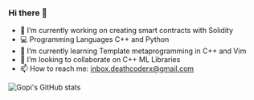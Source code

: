 ### Hi there 👋

<!--
**heisenbuug/heisenbuug** is a ✨ _special_ ✨ repository because its `README.md` (this file) appears on your GitHub profile.

Here are some ideas to get you started:
-->
- 🔭 I’m currently working on creating smart contracts with Solidity
- :computer: Programming Languages C++ and Python
- 🌱 I’m currently learning Template metaprogramming in C++ and Vim
- 👯 I’m looking to collaborate on C++ ML Libraries 
- 📫 How to reach me: inbox.deathcoderx@gmail.com

![Gopi's GitHub stats](https://github-readme-stats.vercel.app/api?username=heisenbuug&show_icons=true&theme=tokyonight)

